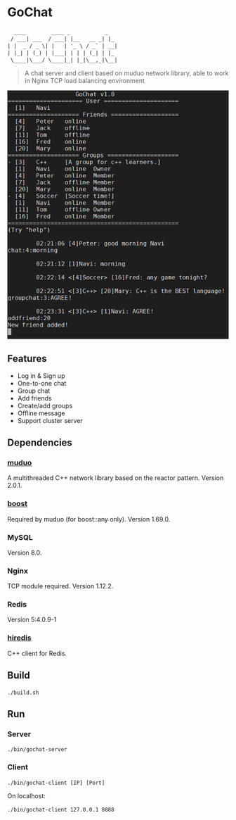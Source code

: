 # GoChat
```
  ____        ____ _           _   
 / ___| ___  / ___| |__   __ _| |_ 
| |  _ / _ \| |   | '_ \ / _` | __|
| |_| | (_) | |___| | | | (_| | |_ 
 \____|\___/ \____|_| |_|\__,_|\__|
```

>A chat server and client based on muduo network library, able to work in Nginx TCP load balancing environment

![Gochat](assets/gochat.png)

## Features
* Log in & Sign up
* One-to-one chat
* Group chat
* Add friends
* Create/add groups
* Offline message
* Support cluster server

## Dependencies
### [muduo](https://github.com/chenshuo/muduo)
A multithreaded C++ network library based on the reactor pattern. Version 2.0.1.

### [boost](https://www.boost.org/)
Required by muduo (for boost::any only). Version 1.69.0.

### MySQL
Version 8.0.

### Nginx
TCP module required. Version 1.12.2.

### Redis
Version 5:4.0.9-1

### [hiredis](https://github.com/redis/hiredis)
C++ client for Redis.

## Build
```
./build.sh
```
## Run
### Server
```
./bin/gochat-server
```
### Client
```
./bin/gochat-client [IP] [Port]
```
On localhost:
```
./bin/gochat-client 127.0.0.1 8888
```
